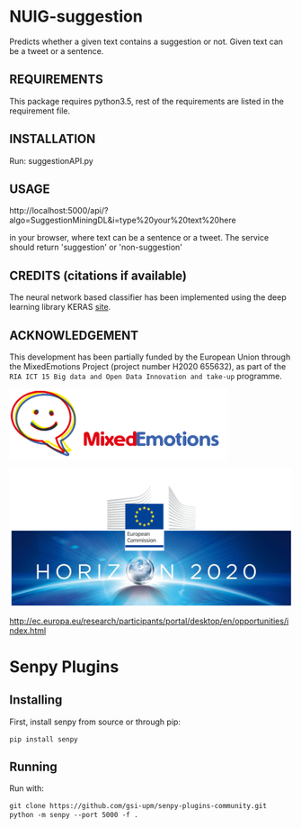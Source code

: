 # NUIG-suggestion
Predicts whether a given text contains a suggestion or not. Given text can be a tweet or a sentence.

## REQUIREMENTS

This package requires python3.5, rest of the requirements are listed in the requirement file.

## INSTALLATION

Run: 
suggestionAPI.py

## USAGE

http://localhost:5000/api/?algo=SuggestionMiningDL&i=type%20your%20text%20here

in your browser, where text can be a sentence or a tweet. 
The service should return 'suggestion' or 'non-suggestion'

## CREDITS (citations if available)

The neural network based classifier has been implemented using the deep learning library KERAS [site](https://keras.io).


## ACKNOWLEDGEMENT

This development has been partially funded by the European Union through the MixedEmotions Project (project number H2020 655632), as part of the `RIA ICT 15 Big data and Open Data Innovation and take-up` programme.

![MixedEmotions](https://raw.githubusercontent.com/MixedEmotions/MixedEmotions/master/img/me.png) 

![EU](https://raw.githubusercontent.com/MixedEmotions/MixedEmotions/master/img/H2020-Web.png)

http://ec.europa.eu/research/participants/portal/desktop/en/opportunities/index.html




# Senpy Plugins

## Installing


First, install senpy from source or through pip:

    pip install senpy


## Running

Run with:

    git clone https://github.com/gsi-upm/senpy-plugins-community.git
    python -m senpy --port 5000 -f . 
